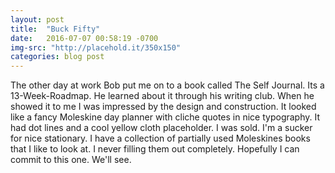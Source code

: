 ```yaml
---
layout: post
title:  "Buck Fifty"
date:   2016-07-07 00:58:19 -0700
img-src: "http://placehold.it/350x150"
categories: blog post
---
```


The other day at work Bob put me on to a book called The Self Journal. Its a 13-Week-Roadmap. He learned about it through his writing club. When he showed it to me I was impressed by the design and construction. It looked like a fancy Moleskine day planner with cliche quotes in nice typography. It had dot lines and a cool yellow cloth placeholder. I was sold. I'm a sucker for nice stationary. I have a collection of partially used Moleskines books that I like to look at. I never filling them out completely. Hopefully I can commit to this one. We'll see.